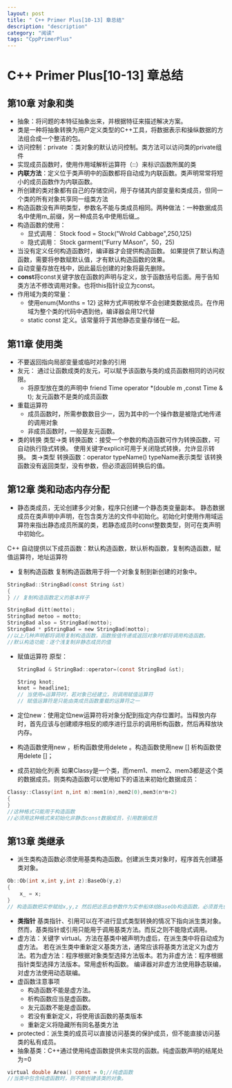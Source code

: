 ```yaml
---
layout: post
title: " C++ Primer Plus[10-13] 章总结"
description: "description"
category: "阅读"
tags: "CppPrimerPlus"
---
```

# C++ Primer Plus[10-13] 章总结
## 第10章 对象和类
* 抽象：将问题的本特征抽象出来，并根据特征来描述解决方案。
* 类是一种将抽象转换为用户定义类型的C++工具，将数据表示和操纵数据的方法组合成一个整洁的包。
* 访问控制：private ：类对象的默认访问控制。类方法可以访问类的private组件
* 实现成员函数时，使用作用域解析运算符（::）来标识函数所属的类
* **内联方法**：定义位于类声明中的函数都将自动成为内联函数。类声明常常将短小的成员函数作为内联函数。
* 所创建的类对象都有自己的存储空间，用于存储其内部变量和类成员，但同一个类的所有对象共享同一组类方法
* 构造函数没有声明类型，参数名不能与类成员相同。两种做法：一种数据成员名中使用m\_前缀，另一种成员名中使用后缀_。
* 构造函数的使用：
    - 显式调用： Stock food = Stock("Wrold Cabbage",250,125)
    - 隐式调用： Stock garment(“Furry MAson”，50，25)
* 当没有定义任何构造函数时，编译器才会提供构造函数。
 如果提供了默认构造函数，需要将参数赋默认值，才有默认构造函数的效果。
* 自动变量存放在栈中，因此最后创建的对象将最先删除。
* **const**将const关键字放在函数的声明与定义，放于函数括号后面。用于告知类方法不修改调用对象。也将this指针设立为const。
* 作用域为类的常量：
    - 使用enum{Months = 12} 这种方式声明枚举不会创建类数据成员。在作用域为整个类的代码中遇到他，编译器会用12代替
    - static const 定义。该常量将于其他静态变量存储在一起。

## 第11章 使用类
* 不要返回指向局部变量或临时对象的引用
* 友元： 通过让函数成类的友元，可以赋予该函数与类的成员函数相同的访问权限。
  - 将原型放在类的声明中 friend Time operator *(double m ,const Time & t); 友元函数不是类的成员函数
* 重载运算符
  - 成员函数时，所需参数数目少一，因为其中的一个操作数是被隐式地传递的调用对象
  - 非成员函数时，一般是友元函数。
* 类的转换
类型->类
 转换函数：接受一个参数的构造函数可作为转换函数，可自动执行隐式转换。
 使用关键字explicit可用于关闭隐式转换，允许显示转换。
类->类型
 转换函数：operator typeName() typeName表示类型
 该转换函数没有返回类型，没有参数，但必须返回转换后的值。
 
## 第12章 类和动态内存分配
 * 静态类成员，无论创建多少对象，程序只创建一个静态类变量副本。
   静态数据成员在类声明中声明，在包含类方法的文件中初始化。初始化时使用作用域运算符来指出静态成员所属的类，若静态成员时const整数类型，则可在类声明中初始化。
   
C++ 自动提供以下成员函数：默认构造函数，默认析构函数，复制构造函数，赋值运算符，地址运算符
* 复制构造函数 
    复制构造函数用于将一个对象复制到新创建的对象中。
    
```C
StringBad::StringBad(const String &st)
{
} // 复制构造函数定义的基本样子

StringBad ditt(motto);
StringBad metoo = motto;
StringBad also = StringBad(motto);
StringBad * pStringBad = new StringBad(motto);
//以上几种声明都将调用复制构造函数，函数按值传递或返回对象时都将调用构造函数。
//默认构造功能：逐个浅复制非静态成员的值
```
* 赋值运算符
    原型：
    ```C
    StringBad & StringBad::operator=(const StringBad &st);
    
    String knot;
    knot = headline1;
    // 当使用=运算符时，若对象已经建立，则调用赋值运算符
    // 赋值运算符是只能由类成员函数重载的运算符之一
    ```
* 定位new：使用定位new运算符将对象分配到指定内存位置时。当释放内存时，首先应该与创建顺序相反的顺序进行显示的调用析构函数，然后再释放块内存。
* 构造函数使用new ，析构函数使用delete 。构造函数使用new [] 析构函数使用delete []；

* 成员初始化列表
如果Classy是一个类，而mem1、mem2、mem3都是这个类的数据成员。则类构造函数可以使用如下的语法来初始化数据成员：

```C
Classy::Classy(int n,int m):mem1(n),mem2(0),mem3(n*m+2)
{
}
//这种格式只能用于构造函数
//必须用这种格式来初始化非静态const数据成员，引用数据成员
```

## 第13章 类继承
* 派生类构造函数必须使用基类构造函数。创建派生类对象时，程序首先创建基类对象。

```C
Ob::Ob(int x,int y,int z):BaseOb(y,z)
{
    x_ = x;
}
// 构造函数把实参赋给x,y,z 然后把这恶血参数作为实参船体给BaseOb构造函数。必须首先创建基类对象，如果不调用基类对象，程序将使用默认的基类构造函数。

```

* **类指针** 基类指针、引用可以在不进行显式类型转换的情况下指向派生类对象。然而，基类指针或引用只能用于调用基类方法。而反之则不能隐式调用。
* 虚方法：关键字 virtual。方法在基类中被声明为虚后，在派生类中将自动成为虚方法。
  若在派生类中重新定义基类方法，通常应该将基类方法定义为虚方法。若为虚方法：程序根据对象类型选择方法版本。若为非虚方法：程序根据指针类型选择方法版本。常用虚析构函数。
  编译器对非虚方法使用静态联编，对虚方法使用动态联编。
* 虚函数注意事项
    - 构造函数不能是虚方法。
    - 析构函数应当是虚函数。
    - 友元函数不能是虚函数。
    - 若没有重新定义，将使用该函数的基类版本
    - 重新定义将隐藏所有同名基类方法
* protected：派生类的成员可以直接访问基类的保护成员，但不能直接访问基类的私有成员。
* 抽象基类：C++通过使用纯虚函数提供未实现的函数。纯虚函数声明的结尾处为=0

```C
virtual double Area() const = 0;//纯虚函数
//当类中包含纯虚函数时，则不能创建该类的对象。
```





